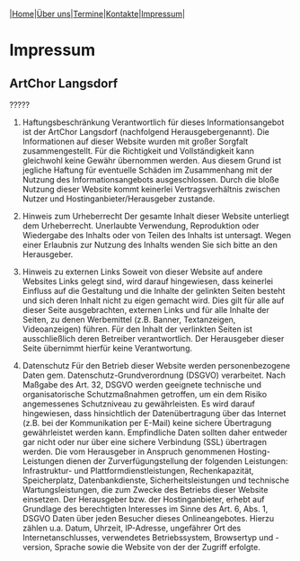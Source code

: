 |[Home](index.md)|[Über uns](ueber_uns.md)|[Termine](termine.md)|[Kontakte](kontakte.md)|[Impressum](impressum.md)|

# Impressum

## ArtChor Langsdorf

?????

1. Haftungsbeschränkung
Verantwortlich für dieses Informationsangebot ist der ArtChor Langsdorf (nachfolgend Herausgebergenannt). Die Informationen auf dieser Website wurden mit großer Sorgfalt zusammengestellt. Für die Richtigkeit und Vollständigkeit kann gleichwohl keine Gewähr übernommen werden. Aus diesem Grund ist jegliche Haftung für eventuelle Schäden im Zusammenhang mit der Nutzung des Informationsangebots ausgeschlossen. Durch die bloße Nutzung dieser Website kommt keinerlei Vertragsverhältnis zwischen Nutzer und Hostinganbieter/Herausgeber zustande.

2. Hinweis zum Urheberrecht
Der gesamte Inhalt dieser Website unterliegt dem Urheberrecht. Unerlaubte Verwendung, Reproduktion oder Wiedergabe des Inhalts oder von Teilen des Inhalts ist untersagt. Wegen einer Erlaubnis zur Nutzung des Inhalts wenden Sie sich bitte an den Herausgeber.

3. Hinweis zu externen Links
Soweit von dieser Website auf andere Websites Links gelegt sind, wird darauf hingewiesen, dass keinerlei Einfluss auf die Gestaltung und die Inhalte der gelinkten Seiten besteht und sich deren Inhalt nicht zu eigen gemacht wird. Dies gilt für alle auf dieser Seite ausgebrachten, externen Links und für alle Inhalte der Seiten, zu denen Werbemittel (z.B. Banner, Textanzeigen, Videoanzeigen) führen. Für den Inhalt der verlinkten Seiten ist ausschließlich deren Betreiber verantwortlich. Der Herausgeber dieser Seite übernimmt hierfür keine Verantwortung.

4. Datenschutz
Für den Betrieb dieser Website werden personenbezogene Daten gem. Datenschutz-Grundverordnung (DSGVO) verarbeitet.
Nach Maßgabe des Art. 32, DSGVO werden geeignete technische und organisatorische Schutzmaßnahmen getroffen, um ein dem Risiko angemessenes Schutzniveau zu gewährleisten. Es wird darauf hingewiesen, dass hinsichtlich der Datenübertragung über das Internet (z.B. bei der Kommunikation per E-Mail) keine sichere Übertragung gewährleistet werden kann. Empfindliche Daten sollten daher entweder gar nicht oder nur über eine sichere Verbindung (SSL) übertragen werden.
Die vom Herausgeber in Anspruch genommenen Hosting-Leistungen dienen der Zurverfügungstellung der folgenden Leistungen: Infrastruktur- und Plattformdienstleistungen, Rechenkapazität, Speicherplatz, Datenbankdienste, Sicherheitsleistungen und technische Wartungsleistungen, die zum Zwecke des Betriebs dieser Website einsetzen.
Der Herausgeber bzw. der Hostinganbieter, erhebt auf Grundlage des berechtigten Interesses im Sinne des Art. 6, Abs. 1, DSGVO Daten über jeden Besucher dieses Onlineangebotes. Hierzu zählen u.a. Datum, Uhrzeit, IP-Adresse, ungefährer Ort des Internetanschlusses, verwendetes Betriebssystem, Browsertyp und -version, Sprache sowie die Website von der der Zugriff erfolgte.
